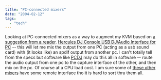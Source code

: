 ```yaml
---
title: "PC-connected mixers"
date: "2004-02-12"
tags: 
  - "tech"
---
```


Looking at PC-connected mixers as a way to augment my KVM based on [a suggestion from a reader](http://www.theludwigs.com/archives/001325.html). [Hercules DJ Console USB DJ/Audio Interface for PC](http://www.americanmusical.com/item--i-KAY-DJCONSOLE.html "Hercules DJ Console USB DJ/Audio Interface for PC") -- this will let me mix the output from one PC (acting as a usb sound card) with (it looks like) an spdif output from another pc. I can't totally tell from the specs but software like [PCDJ](http://www.pcdj.com/Products/FX.asp) may do this all in software -- route the audio output from one pc to the capture interface of the other, and then mix on the pc. Of course at a CPU load cost. I am sure some of [these other mixers](http://www.pssl.com/asearchresults.tpl?UID=%5BUID%5D&waGroup1datarq=mixer&str_Categorydatarq=ALL&new_Submit.x=21&new_Submit.y=14) have some remote interface tho it is hard to sort thru them all.
